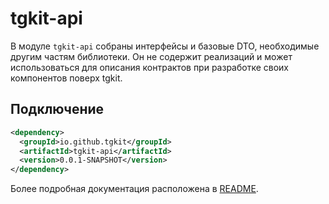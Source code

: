 # tgkit-api

В модуле `tgkit-api` собраны интерфейсы и базовые DTO, необходимые другим частям библиотеки.
Он не содержит реализаций и может использоваться для описания контрактов при разработке
своих компонентов поверх tgkit.

## Подключение

```xml
<dependency>
  <groupId>io.github.tgkit</groupId>
  <artifactId>tgkit-api</artifactId>
  <version>0.0.1-SNAPSHOT</version>
</dependency>
```

Более подробная документация расположена в [README](../README.md).
